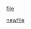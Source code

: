 
[file](https://github.ncsu.edu/malam3/DRUMS2022/blob/main/DRUMS_R.html)

[newfile](https://github.com/msalam14/chadsblog/blob/main/ST558_HW2_HTML_ZhiyuanYang.html)
